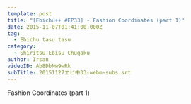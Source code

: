 ```yaml
---
template: post
title: "[Ebichu++ #EP33] - Fashion Coordinates (part 1)"
date: 2015-11-07T01:41:00.000Z
tag:
  - Ebichu tasu tasu
category:
  - Shiritsu Ebisu Chugaku
author: Irsan
videoID: Ab8DbNw9wRk
subTitle: 20151127エビ中33-webm-subs.srt
---
```

Fashion Coordinates (part 1)